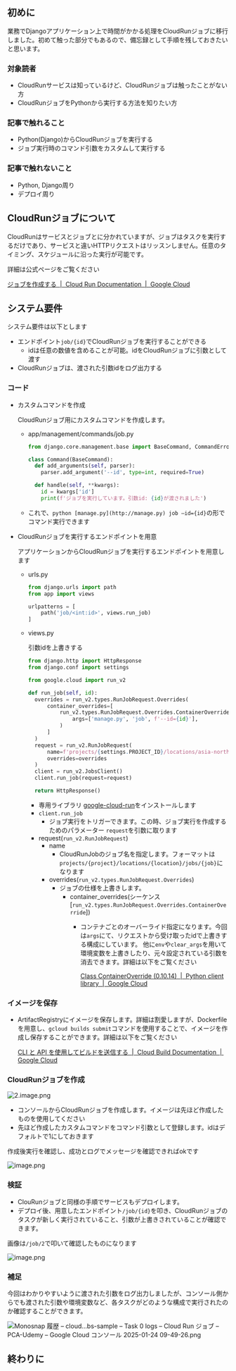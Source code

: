 ## 初めに

業務でDjangoアプリケーション上で時間がかかる処理をCloudRunジョブに移行しました。初めて触った部分でもあるので、備忘録として手順を残しておきたいと思います。

### 対象読者

- CloudRunサービスは知っているけど、CloudRunジョブは触ったことがない方
- CloudRunジョブをPythonから実行する方法を知りたい方

### 記事で触れること

- Python(Django)からCloudRunジョブを実行する
- ジョブ実行時のコマンド引数をカスタムして実行する

### 記事で触れないこと

- Python, Django周り
- デプロイ周り

## CloudRunジョブについて

CloudRunはサービスとジョブとに分かれていますが、ジョブはタスクを実行するだけであり、サービスと違いHTTPリクエストはリッスンしません。任意のタイミング、スケジュールに沿った実行が可能です。

詳細は公式ページをご覧ください

[ジョブを作成する  |  Cloud Run Documentation  |  Google Cloud](https://cloud.google.com/run/docs/create-jobs?hl=ja)

## システム要件

システム要件は以下とします

- エンドポイント`job/{id}`でCloudRunジョブを実行することができる
    - idは任意の数値を含めることが可能。idをCloudRunジョブに引数として渡す
- CloudRunジョブは、渡された引数idをログ出力する

### コード

- カスタムコマンドを作成
    
    CloudRunジョブ用にカスタムコマンドを作成します。
    
    - app/management/commands/job.py
        
        ```python
        from django.core.management.base import BaseCommand, CommandError
        
        class Command(BaseCommand):
          def add_arguments(self, parser):
            parser.add_argument('--id', type=int, required=True)
        
          def handle(self, **kwargs):
            id = kwargs['id']
            print(f'ジョブを実行しています。引数id: {id}が渡されました')
        ```
        
    - これで、`python [manage.py](http://manage.py) job —id={id}`の形でコマンド実行できます
- CloudRunジョブを実行するエンドポイントを用意
    
    アプリケーションからCloudRunジョブを実行するエンドポイントを用意します
    
    - urls.py
        
        ```python
        from django.urls import path
        from app import views
        
        urlpatterns = [
            path('job/<int:id>', views.run_job) 
        ]
        ```
        
    - views.py
        
        引数idを上書きする
        
        ```python
        from django.http import HttpResponse
        from django.conf import settings
        
        from google.cloud import run_v2
        
        def run_job(self, id):
          overrides = run_v2.types.RunJobRequest.Overrides(
              container_overrides=[
                  run_v2.types.RunJobRequest.Overrides.ContainerOverride(
                      args=['manage.py', 'job', f'--id={id}'],
                  )
              ]
          )
          request = run_v2.RunJobRequest(
              name=f'projects/{settings.PROJECT_ID}/locations/asia-northeast1/jobs/{settings.JOB_NAME}',
              overrides=overrides
          )
          client = run_v2.JobsClient()
          client.run_job(request=request)
        
          return HttpResponse()
        ```
        
        - 専用ライブラリ [google-cloud-run](https://cloud.google.com/python/docs/reference/run/latest)をインストールします
        - `client.run_job`
            - ジョブ実行をトリガーできます。この時、ジョブ実行を作成するためのパラメーター `request`を引数に取ります
        - request(`run_v2.RunJobRequest`)
            - name
                - CloudRunJobのジョブ名を指定します。フォーマットは`projects/{project}/locations/{location}/jobs/{job}`になります
            - overrides(`run_v2.types.RunJobRequest.Overrides`)
                - ジョブの仕様を上書きします。
                    - container_overrides(シーケンス[`run_v2.types.RunJobRequest.Overrides.ContainerOverride`])
                        - コンテナごとのオーバーライド指定になります。今回は`args`にて、リクエストから受け取ったidで上書きする構成にしています。
                        他に`env`や`clear_args`を用いて環境変数を上書きしたり、元々設定されている引数を消去できます。詳細は以下をご覧ください
                            
                            [Class ContainerOverride (0.10.14)  |  Python client library  |  Google Cloud](https://cloud.google.com/python/docs/reference/run/latest/google.cloud.run_v2.types.RunJobRequest.Overrides.ContainerOverride)
                            

### イメージを保存

- ArtifactRegistryにイメージを保存します。詳細は割愛しますが、Dockerfileを用意し、`gcloud builds submit`コマンドを使用することで、イメージを作成し保存することができます。詳細は以下をご覧ください
    
    [CLI と API を使用してビルドを送信する  |  Cloud Build Documentation  |  Google Cloud](https://cloud.google.com/build/docs/running-builds/submit-build-via-cli-api?hl=ja#submit_builds_with_storage_source)
    

### CloudRunジョブを作成

![2.image.png](https://prod-files-secure.s3.us-west-2.amazonaws.com/42b16988-a5a8-437d-af8b-c8412ee1342b/50f559b7-5cfa-4492-8523-6851e18d808a/2.image.png)

- コンソールからCloudRunジョブを作成します。イメージは先ほど作成したものを使用してください
- 先ほど作成したカスタムコマンドをコマンド引数として登録します。idはデフォルトで1にしておきます

作成後実行を確認し、成功とログでメッセージを確認できればokです

![image.png](https://prod-files-secure.s3.us-west-2.amazonaws.com/42b16988-a5a8-437d-af8b-c8412ee1342b/849cf71d-9bcd-4dbf-9331-e8e92730195a/image.png)

### 検証

- ClouRunジョブと同様の手順でサービスもデプロイします。
- デプロイ後、用意したエンドポイント`/job/{id}`を叩き、CloudRunジョブのタスクが新しく実行されていること、引数が上書きされていることが確認できます。

画像は`/job/2`で叩いて確認したものになります

![image.png](https://prod-files-secure.s3.us-west-2.amazonaws.com/42b16988-a5a8-437d-af8b-c8412ee1342b/aca51744-8f13-435b-be38-c43eb09bb41a/image.png)

### 補足

今回はわかりやすいように渡された引数をログ出力しましたが、コンソール側からでも渡された引数や環境変数など、各タスクがどのような構成で実行されたのか確認することができます。

![Monosnap 履歴 – cloud…bs-sample – Task 0 logs – Cloud Run ジョブ – PCA-Udemy – Google Cloud コンソール 2025-01-24 09-49-26.png](https://prod-files-secure.s3.us-west-2.amazonaws.com/42b16988-a5a8-437d-af8b-c8412ee1342b/9afc480d-52aa-4db0-8d19-40b36c912a84/Monosnap_%E5%B1%A5%E6%AD%B4__cloudbs-sample__Task_0_logs__Cloud_Run_%E3%82%B7%E3%82%99%E3%83%A7%E3%83%95%E3%82%99__PCA-Udemy__Google_Cloud_%E3%82%B3%E3%83%B3%E3%82%BD%E3%83%BC%E3%83%AB_2025-01-24_09-49-26.png)

## 終わりに